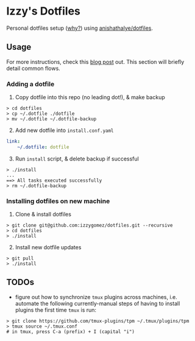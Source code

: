 # Izzy's Dotfiles

Personal dotfiles setup ([why?](https://dotfiles.github.io/)) using [anishathalye/dotfiles](https://github.com/anishathalye/dotfiles).

## Usage

For more instructions, check this [blog post](https://www.elliotdenolf.com/posts/bootstrap-your-dotfiles-with-dotbot) out. This section will briefly detail common flows.

### Adding a dotfile

1. Copy dotfile into this repo (no leading dot!), & make backup
```shell
> cd dotfiles
> cp ~/.dotfile ./dotfile
> mv ~/.dotfile ~/.dotfile-backup
```

2. Add new dotfile into `install.conf.yaml`
```yaml
link:
    ~/.dotfile: dotfile
```

3. Run `install` script, & delete backup if successful
```shell
> ./install
...
==> All tasks executed successfully
> rm ~/.dotfile-backup
```

### Installing dotfiles on new machine

1. Clone & install dotfiles
```shell
> git clone git@github.com:izzygomez/dotfiles.git --recursive
> cd dotfiles
> ./install
```

2. Install new dotfile updates
```shell
> git pull
> ./install
```

## TODOs

* figure out how to synchronize `tmux` plugins across machines, i.e. automate the following currently-manual steps of having to install plugins the first time `tmux` is run:
```shell
> git clone https://github.com/tmux-plugins/tpm ~/.tmux/plugins/tpm
> tmux source ~/.tmux.conf
# in tmux, press C-a (prefix) + I (capital "i")
```



